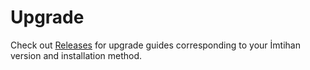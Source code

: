# Upgrade
Check out [Releases](https://github.com/codenteq/imtihan/releases) for upgrade guides corresponding to your İmtihan version and installation method.
